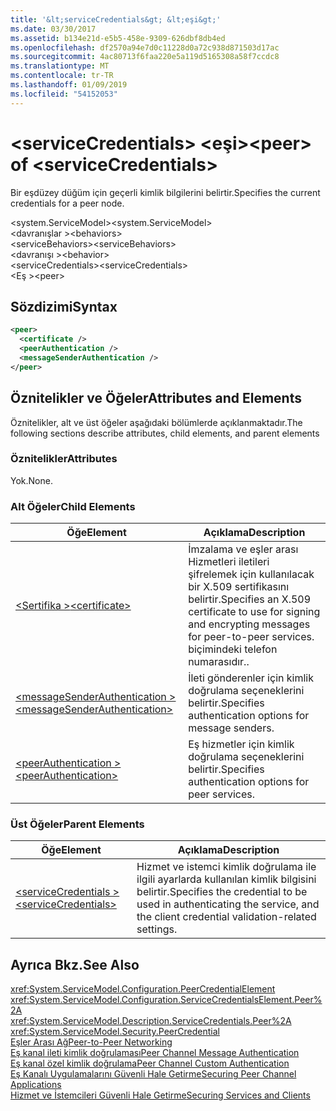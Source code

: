 ```yaml
---
title: '&lt;serviceCredentials&gt; &lt;eşi&gt;'
ms.date: 03/30/2017
ms.assetid: b134e21d-e5b5-458e-9309-626dbf8db4ed
ms.openlocfilehash: df2570a94e7d0c11228d0a72c938d871503d17ac
ms.sourcegitcommit: 4ac80713f6faa220e5a119d5165308a58f7ccdc8
ms.translationtype: MT
ms.contentlocale: tr-TR
ms.lasthandoff: 01/09/2019
ms.locfileid: "54152053"
---
```

# <a name="ltpeergt-of-ltservicecredentialsgt"></a><span data-ttu-id="c7313-102">&lt;serviceCredentials&gt; &lt;eşi&gt;</span><span class="sxs-lookup"><span data-stu-id="c7313-102">&lt;peer&gt; of &lt;serviceCredentials&gt;</span></span>
<span data-ttu-id="c7313-103">Bir eşdüzey düğüm için geçerli kimlik bilgilerini belirtir.</span><span class="sxs-lookup"><span data-stu-id="c7313-103">Specifies the current credentials for a peer node.</span></span>  
  
 <span data-ttu-id="c7313-104">\<system.ServiceModel></span><span class="sxs-lookup"><span data-stu-id="c7313-104">\<system.ServiceModel></span></span>  
<span data-ttu-id="c7313-105">\<davranışlar ></span><span class="sxs-lookup"><span data-stu-id="c7313-105">\<behaviors></span></span>  
<span data-ttu-id="c7313-106">\<serviceBehaviors></span><span class="sxs-lookup"><span data-stu-id="c7313-106">\<serviceBehaviors></span></span>  
<span data-ttu-id="c7313-107">\<davranışı ></span><span class="sxs-lookup"><span data-stu-id="c7313-107">\<behavior></span></span>  
<span data-ttu-id="c7313-108">\<serviceCredentials></span><span class="sxs-lookup"><span data-stu-id="c7313-108">\<serviceCredentials></span></span>  
<span data-ttu-id="c7313-109">\<Eş ></span><span class="sxs-lookup"><span data-stu-id="c7313-109">\<peer></span></span>  
  
## <a name="syntax"></a><span data-ttu-id="c7313-110">Sözdizimi</span><span class="sxs-lookup"><span data-stu-id="c7313-110">Syntax</span></span>  
  
```xml  
<peer>
  <certificate />
  <peerAuthentication />
  <messageSenderAuthentication />
</peer>
```  
  
## <a name="attributes-and-elements"></a><span data-ttu-id="c7313-111">Öznitelikler ve Öğeler</span><span class="sxs-lookup"><span data-stu-id="c7313-111">Attributes and Elements</span></span>  
 <span data-ttu-id="c7313-112">Öznitelikler, alt ve üst öğeler aşağıdaki bölümlerde açıklanmaktadır.</span><span class="sxs-lookup"><span data-stu-id="c7313-112">The following sections describe attributes, child elements, and parent elements</span></span>  
  
### <a name="attributes"></a><span data-ttu-id="c7313-113">Öznitelikler</span><span class="sxs-lookup"><span data-stu-id="c7313-113">Attributes</span></span>  
 <span data-ttu-id="c7313-114">Yok.</span><span class="sxs-lookup"><span data-stu-id="c7313-114">None.</span></span>  
  
### <a name="child-elements"></a><span data-ttu-id="c7313-115">Alt Öğeler</span><span class="sxs-lookup"><span data-stu-id="c7313-115">Child Elements</span></span>  
  
|<span data-ttu-id="c7313-116">Öğe</span><span class="sxs-lookup"><span data-stu-id="c7313-116">Element</span></span>|<span data-ttu-id="c7313-117">Açıklama</span><span class="sxs-lookup"><span data-stu-id="c7313-117">Description</span></span>|  
|-------------|-----------------|  
|[<span data-ttu-id="c7313-118">\<Sertifika ></span><span class="sxs-lookup"><span data-stu-id="c7313-118">\<certificate></span></span>](../../../../../docs/framework/configure-apps/file-schema/wcf/certificate-of-peer.md)|<span data-ttu-id="c7313-119">İmzalama ve eşler arası Hizmetleri iletileri şifrelemek için kullanılacak bir X.509 sertifikasını belirtir.</span><span class="sxs-lookup"><span data-stu-id="c7313-119">Specifies an X.509 certificate to use for signing and encrypting messages for peer-to-peer services.</span></span> <span data-ttu-id="c7313-120">biçimindeki telefon numarasıdır.</span><span class="sxs-lookup"><span data-stu-id="c7313-120">.</span></span>|  
|[<span data-ttu-id="c7313-121">\<messageSenderAuthentication ></span><span class="sxs-lookup"><span data-stu-id="c7313-121">\<messageSenderAuthentication></span></span>](../../../../../docs/framework/configure-apps/file-schema/wcf/messagesenderauthentication.md)|<span data-ttu-id="c7313-122">İleti gönderenler için kimlik doğrulama seçeneklerini belirtir.</span><span class="sxs-lookup"><span data-stu-id="c7313-122">Specifies authentication options for message senders.</span></span>|  
|[<span data-ttu-id="c7313-123">\<peerAuthentication ></span><span class="sxs-lookup"><span data-stu-id="c7313-123">\<peerAuthentication></span></span>](../../../../../docs/framework/configure-apps/file-schema/wcf/peerauthentication.md)|<span data-ttu-id="c7313-124">Eş hizmetler için kimlik doğrulama seçeneklerini belirtir.</span><span class="sxs-lookup"><span data-stu-id="c7313-124">Specifies authentication options for peer services.</span></span>|  
  
### <a name="parent-elements"></a><span data-ttu-id="c7313-125">Üst Öğeler</span><span class="sxs-lookup"><span data-stu-id="c7313-125">Parent Elements</span></span>  
  
|<span data-ttu-id="c7313-126">Öğe</span><span class="sxs-lookup"><span data-stu-id="c7313-126">Element</span></span>|<span data-ttu-id="c7313-127">Açıklama</span><span class="sxs-lookup"><span data-stu-id="c7313-127">Description</span></span>|  
|-------------|-----------------|  
|[<span data-ttu-id="c7313-128">\<serviceCredentials ></span><span class="sxs-lookup"><span data-stu-id="c7313-128">\<serviceCredentials></span></span>](../../../../../docs/framework/configure-apps/file-schema/wcf/servicecredentials.md)|<span data-ttu-id="c7313-129">Hizmet ve istemci kimlik doğrulama ile ilgili ayarlarda kullanılan kimlik bilgisini belirtir.</span><span class="sxs-lookup"><span data-stu-id="c7313-129">Specifies the credential to be used in authenticating the service, and the client credential validation-related settings.</span></span>|  
  
## <a name="see-also"></a><span data-ttu-id="c7313-130">Ayrıca Bkz.</span><span class="sxs-lookup"><span data-stu-id="c7313-130">See Also</span></span>  
 <xref:System.ServiceModel.Configuration.PeerCredentialElement>  
 <xref:System.ServiceModel.Configuration.ServiceCredentialsElement.Peer%2A>  
 <xref:System.ServiceModel.Description.ServiceCredentials.Peer%2A>  
 <xref:System.ServiceModel.Security.PeerCredential>  
 [<span data-ttu-id="c7313-131">Eşler Arası Ağ</span><span class="sxs-lookup"><span data-stu-id="c7313-131">Peer-to-Peer Networking</span></span>](../../../../../docs/framework/wcf/feature-details/peer-to-peer-networking.md)  
 [<span data-ttu-id="c7313-132">Eş kanal ileti kimlik doğrulaması</span><span class="sxs-lookup"><span data-stu-id="c7313-132">Peer Channel Message Authentication</span></span>](https://msdn.microsoft.com/library/80e73386-514e-4c30-9e4a-b9ca8c173a95)  
 [<span data-ttu-id="c7313-133">Eş kanal özel kimlik doğrulama</span><span class="sxs-lookup"><span data-stu-id="c7313-133">Peer Channel Custom Authentication</span></span>](https://msdn.microsoft.com/library/4aa8a82e-41a8-48e2-8621-7e1cbabdca7c)  
 [<span data-ttu-id="c7313-134">Eş Kanalı Uygulamalarını Güvenli Hale Getirme</span><span class="sxs-lookup"><span data-stu-id="c7313-134">Securing Peer Channel Applications</span></span>](../../../../../docs/framework/wcf/feature-details/securing-peer-channel-applications.md)  
 [<span data-ttu-id="c7313-135">Hizmet ve İstemcileri Güvenli Hale Getirme</span><span class="sxs-lookup"><span data-stu-id="c7313-135">Securing Services and Clients</span></span>](../../../../../docs/framework/wcf/feature-details/securing-services-and-clients.md)
